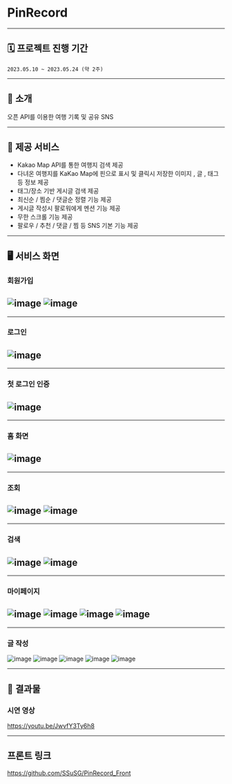 # PinRecord

---
## 🗓 프로젝트 진행 기간
`2023.05.10 ~ 2023.05.24 (약 2주)`

---
## 📑 소개
오픈 API를 이용한 여행 기록 및 공유 SNS

---
## 🔑 제공 서비스
- Kakao Map API를 통한 여행지 검색 제공
- 다녀온 여행지를 KaKao Map에 핀으로 표시 및 클릭시 저장한 이미지 , 글 , 태그 등 정보 제공
- 태그/장소 기반 게시글 검색 제공
- 최신순 / 찜순 / 댓글순 정렬 기능 제공
- 게시글 작성시 팔로워에게 멘션 기능 제공
- 무한 스크롤 기능 제공
- 팔로우 / 추천 / 댓글 / 찜 등 SNS 기본 기능 제공


---
## 🖥 서비스 화면

### 회원가입
![image](https://github.com/SSuSG/PinRecord_Backend/assets/33506590/c150fbf6-66c3-4dd0-9b1d-18292f7c79ec)
![image](https://github.com/SSuSG/PinRecord_Backend/assets/33506590/fe319620-684c-441f-96b6-d715ef30850a)
---
---
### 로그인
![image](https://github.com/SSuSG/PinRecord_Backend/assets/33506590/7cdfb2a9-da24-44c6-a667-6d3a67e731bf)
---
---
### 첫 로그인 인증
![image](https://github.com/SSuSG/PinRecord_Backend/assets/33506590/4c639c1c-8193-4515-9bdd-56767c0066a5)
---
---
### 홈 화면
![image](https://github.com/SSuSG/PinRecord_Backend/assets/33506590/cb462e40-7ccd-4875-8faf-84b7b5a064cb)
---
---
### 조회
![image](https://github.com/SSuSG/PinRecord_Backend/assets/33506590/b55be03f-695f-4998-80b4-dad96860b9c5)
![image](https://github.com/SSuSG/PinRecord_Backend/assets/33506590/d0d15fa9-d26d-48b2-a8b2-1537272e9dc7)
---
---
### 검색
![image](https://github.com/SSuSG/PinRecord_Backend/assets/33506590/5efce65c-c83e-4165-9b58-80dfb3e1e316)
![image](https://github.com/SSuSG/PinRecord_Backend/assets/33506590/20098bb1-0c09-44c8-9ba5-f9858371fafe)
---
---
### 마이페이지
![image](https://github.com/SSuSG/PinRecord_Backend/assets/33506590/8dbc7747-1ff1-4c2c-8b07-9be7d898deab)
![image](https://github.com/SSuSG/PinRecord_Backend/assets/33506590/ba6f2b15-407a-4c22-844e-ad05a03ae790)
![image](https://github.com/SSuSG/PinRecord_Backend/assets/33506590/8928e2f1-2d51-4019-99c2-9714e4bfa88e)
![image](https://github.com/SSuSG/PinRecord_Backend/assets/33506590/cf3d245a-5e45-4e24-a16a-eb8c6c4b5443)
---
---
### 글 작성
![image](https://github.com/SSuSG/PinRecord_Backend/assets/33506590/0fd3e034-769e-40de-94c0-943fbe9de61e)
![image](https://github.com/SSuSG/PinRecord_Backend/assets/33506590/e334f858-962a-4d11-b56a-869b4fcbe0ac)
![image](https://github.com/SSuSG/PinRecord_Backend/assets/33506590/57779cde-43ab-47d9-80ac-82e41675ce37)
![image](https://github.com/SSuSG/PinRecord_Backend/assets/33506590/efbd2dd0-4a44-4f45-932e-c00ee3abe687)
![image](https://github.com/SSuSG/PinRecord_Backend/assets/33506590/601a35a7-5ae4-43d9-a60f-2da88c375ebf)


---
## 💾 결과물

### 시연 영상
https://youtu.be/JwvfY3Ty6h8

---
## 프론트 링크
https://github.com/SSuSG/PinRecord_Front

